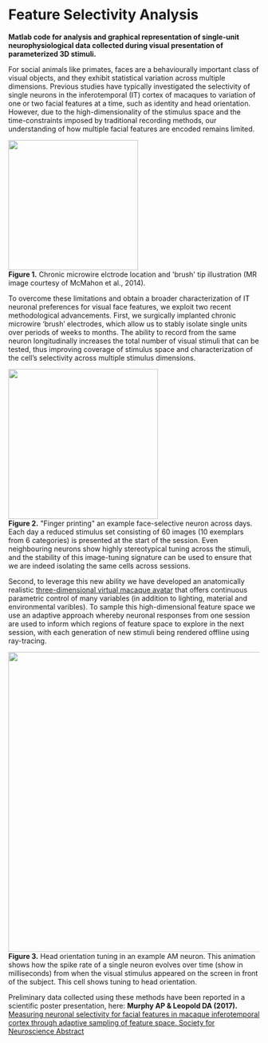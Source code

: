 # Feature Selectivity Analysis
<b>Matlab code for analysis and graphical representation of single-unit neurophysiological data collected during visual presentation of parameterized 3D stimuli.</b>

For social animals like primates, faces are a behaviourally important class of visual objects, and they exhibit statistical variation across multiple dimensions. Previous studies have typically investigated the selectivity of single neurons in the inferotemporal (IT) cortex of macaques to variation of one or two facial features at a time, such as identity and head orientation. However, due to the high-dimensionality of the stimulus space and the time-constraints imposed by traditional recording methods, our understanding of how multiple facial features are encoded remains limited. 

<dl><img src="https://user-images.githubusercontent.com/7523776/41604948-608d24a0-73ae-11e8-80d9-72db5f19a0d5.png" height=260> 
</br><b>Figure 1.</b> Chronic microwire elctrode location and 'brush' tip illustration (MR image courtesy of McMahon et al., 2014). 
</dl>

To overcome these limitations and obtain a broader characterization of IT neuronal preferences for visual face features, we exploit two recent methodological advancements. First, we surgically implanted chronic microwire ‘brush’ electrodes, which allow us to stably isolate single units over periods of weeks to months. The ability to record from the same neuron longitudinally increases the total number of visual stimuli that can be tested, thus improving coverage of stimulus space and characterization of the cell’s selectivity across multiple stimulus dimensions. 

<dl><img src="https://user-images.githubusercontent.com/7523776/41604954-643a99fc-73ae-11e8-9479-cffe8482a8d3.png" height=300>
</br><b>Figure 2.</b> "Finger printing" an example face-selective neuron across days. Each day a reduced stimulus set consisting of 60 images (10 exemplars from 6 categories) is presented at the start of the session. Even neighbouring neurons show highly stereotypical tuning across the stimuli, and the stability of this image-tuning signature can be used to ensure that we are indeed isolating the same cells across sessions. 
</dl>

Second, to leverage this new ability we have developed an anatomically realistic [three-dimensional virtual macaque avatar](https://github.com/MonkeyGone2Heaven/MacaqueBlender/wiki) that offers continuous parametric control of many variables (in addition to lighting, material and environmental varibles). To sample this high-dimensional feature space we use an adaptive approach whereby neuronal responses from one session are used to inform which regions of feature space to explore in the next session, with each generation of new stimuli being rendered offline using ray-tracing. 

<dl><img src="https://cloud.githubusercontent.com/assets/7523776/25898502/5c17dc8c-355a-11e7-91ed-9ceb096962eb.gif" width=600 height=600>
</br><b>Figure 3.</b> Head orientation tuning in an example AM neuron. This animation shows how the spike rate of a single neuron evolves over time (show in milliseconds) from when the visual stimulus appeared on the screen in front of the subject. This cell shows tuning to head orientation.
</dl>

Preliminary data collected using these methods have been reported in a scientific poster presentation, here: <b>Murphy AP & Leopold DA (2017).</b> [Measuring neuronal selectivity for facial features in macaque inferotemporal cortex through adaptive sampling of feature space. Society for Neuroscience Abstract](https://www.researchgate.net/publication/323126846_Measuring_neuronal_selectivity_for_facial_features_in_macaque_inferotemporal_cortex_through_adaptive_sampling_of_feature_space)
